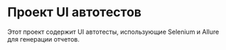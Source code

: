 # Проект UI автотестов

Этот проект содержит UI автотесты, использующие Selenium и Allure для генерации отчетов.
